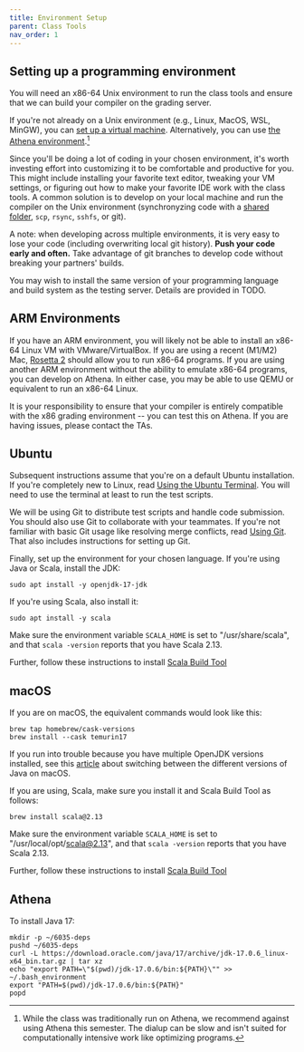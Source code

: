 ```yaml
---
title: Environment Setup
parent: Class Tools
nav_order: 1
---
```


## Setting up a programming environment

You will need an x86-64 Unix environment to run the class tools and ensure that we can build your compiler on the grading server.

If you're not already on a Unix environment (e.g., Linux, MacOS, WSL, MinGW), you can [set up a virtual machine](vm.md). Alternatively, you can use [the Athena environment](https://ist.mit.edu/athena).[^1]

Since you'll be doing a lot of coding in your chosen environment, it's worth investing effort into customizing it to be comfortable and productive for you. This might include installing your favorite text editor, tweaking your VM settings, or figuring out how to make your favorite IDE work with the class tools. A common solution is to develop on your local machine and run the compiler on the Unix environment (synchronyzing code with a [shared folder](https://docs.vmware.com/en/VMware-Workstation-Pro/17/com.vmware.ws.using.doc/GUID-D6D9A5FD-7F5F-4C95-AFAB-EDE9335F5562.html), `scp`, `rsync`, `sshfs`, or git).

A note: when developing across multiple environments, it is very easy to lose your code (including overwriting local git history). **Push your code early and often.** Take advantage of git branches to develop code without breaking your partners' builds.

You may wish to install the same version of your programming language and build system as the testing server. Details are provided in TODO.

## ARM Environments

If you have an ARM environment, you will likely not be able to install an x86-64 Linux VM with VMware/VirtualBox. If you are using a recent (M1/M2) Mac, [Rosetta 2](https://support.apple.com/en-us/HT211861) should allow you to run x86-64 programs. If you are using another ARM environment without the ability to emulate x86-64 programs, you can develop on Athena. In either case, you may be able to use QEMU or equivalent to run an x86-64 Linux.

It is your responsibility to ensure that your compiler is entirely compatible with the x86 grading environment -- you can test this on Athena. If you are having issues, please contact the TAs.

## Ubuntu
Subsequent instructions assume that you're on a default Ubuntu installation. If you're completely new to Linux, read [Using the Ubuntu Terminal](cmd.md). You will need to use the terminal at least to run the test scripts.

We will be using Git to distribute test scripts and handle code submission. You should also use Git to collaborate with your teammates. If you're not familiar with basic Git usage like resolving merge conflicts, read [Using Git](git.md). That also includes instructions for setting up Git.

Finally, set up the environment for your chosen language. If you're using Java or Scala, install the JDK:

```
sudo apt install -y openjdk-17-jdk
```

If you're using Scala, also install it:

```
sudo apt install -y scala
```

Make sure the environment variable `SCALA_HOME` is set to "/usr/share/scala", and that `scala -version` reports that you have Scala 2.13.

Further, follow these instructions to install [Scala Build Tool](https://www.scala-sbt.org/download/)

## macOS
If you are on macOS, the equivalent commands would look like this:

```
brew tap homebrew/cask-versions
brew install --cask temurin17
```
If you run into trouble because you have multiple OpenJDK versions installed, see this [article](https://medium.com/@devkosal/switching-java-jdk-versions-on-macos-80bc868e686a) about switching between the different versions of Java on macOS.

If you are using, Scala, make sure you install it and Scala Build Tool as follows:

```
brew install scala@2.13
```
Make sure the environment variable `SCALA_HOME` is set to "/usr/local/opt/scala@2.13", and that `scala -version` reports that you have Scala 2.13.

Further, follow these instructions to install [Scala Build Tool](https://www.scala-sbt.org/download/)

## Athena

To install Java 17:
```
mkdir -p ~/6035-deps
pushd ~/6035-deps
curl -L https://download.oracle.com/java/17/archive/jdk-17.0.6_linux-x64_bin.tar.gz | tar xz
echo "export PATH=\"$(pwd)/jdk-17.0.6/bin:${PATH}\"" >> ~/.bash_environment
export "PATH=$(pwd)/jdk-17.0.6/bin:${PATH}"
popd
```

[^1]: While the class was traditionally run on Athena, we recommend against using Athena this semester. The dialup can be slow and isn't suited for computationally intensive work like optimizing programs.
